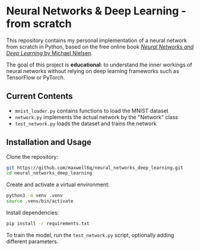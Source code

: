 # Neural Networks & Deep Learning - from scratch
This repository contains my personal implementation of a neural network from scratch in Python, based on the free online book [*Neural Networks and Deep Learning* by Michael Nielsen](http://neuralnetworksanddeeplearning.com/).

The goal of this project is **educational**: to understand the inner workings of neural networks without relying on deep learning frameworks such as TensorFlow or PyTorch.

## Current Contents
- `mnist_loader.py` contains functions to load the MNIST dataset
- `network.py` implements the actual network by the "Network" class
- `test_network.py` loads the dataset and trains the network


## Installation and Usage

Clone the repository:
```bash
git https://github.com/maxwell6q/neural_networks_deep_learning.git
cd neural_networks_deep_learning
```

Create and activate a virtual environment:
```bash
python3 -m venv .venv
source .venv/bin/activate
```

Install dependencies:
```bash
pip install -r requirements.txt
```

To train the model, run the `test_network.py` script, optionally adding different parameters.
